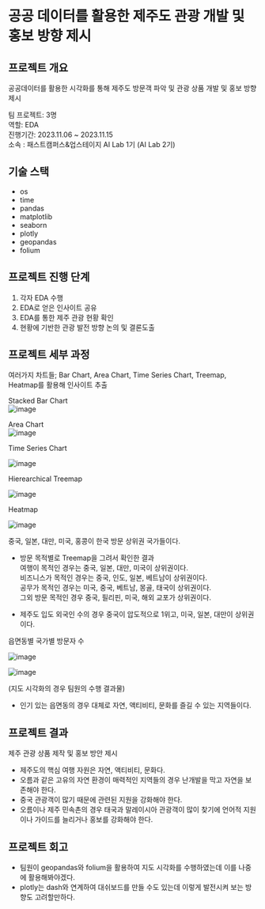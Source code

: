 # 공공 데이터를 활용한 제주도 관광 개발 및 홍보 방향 제시  
## 프로젝트 개요

  공공데이터를 활용한 시각화를 통해 제주도 방문객 파악 및 관광 상품 개발 및 홍보 방향 제시

팀 프로젝트: 3명   
역할: EDA  
진행기간: 2023.11.06 ~ 2023.11.15  
소속 : 패스트캠퍼스&업스테이지 AI Lab 1기 (AI Lab 2기)  


## 기술 스택
+ os
+ time
+ pandas
+ matplotlib
+ seaborn
+ plotly
+ geopandas
+ folium

## 프로젝트 진행 단계  

1. 각자 EDA 수행
2. EDA로 얻은 인사이트 공유
3. EDA를 통한 제주 관광 현황 확인
4. 현황에 기반한 관광 발전 방향 논의 및 결론도출  


## 프로젝트 세부 과정  

여러가지 차트들; Bar Chart, Area Chart, Time Series Chart, Treemap, Heatmap를 활용해 인사이트 추출  

Stacked Bar Chart  
![image](https://github.com/kthnineone/kthnineone/blob/main/images/Monthly_visitor_Count_Stacked_Bar_Chart_matplotlib.png)  



Area Chart  
![image](https://github.com/kthnineone/kthnineone/blob/main/images/Monthly_visitor_Count_Area_Chart_plotly.png)  


Time Series Chart  

![image](https://github.com/kthnineone/kthnineone/blob/main/images/Monthly_visitor_Count_TimeSeries_plotly.png)  


Hierearchical Treemap  

![image](https://github.com/kthnineone/kthnineone/blob/main/images/Monthly_Treemap_and_Nation_Proportion.png)  


Heatmap  

![image](https://github.com/kthnineone/kthnineone/blob/main/images/Monthly_Heatmap_and_Nation_Log_Raw_Count.png) 


중국, 일본, 대만, 미국, 홍콩이 한국 방문 상위권 국가들이다.  

+ 방문 목적별로 Treemap을 그려서 확인한 결과  
  여행이 목적인 경우는 중국, 일본, 대만, 미국이 상위권이다.  
  비즈니스가 목적인 경우는 중국, 인도, 일본, 베트남이 상위권이다.  
  공무가 목적인 경우는 미국, 중국, 베트남, 몽골, 태국이 상위권이다.  
  그외 방문 목적인 경우 중국, 필리핀, 미국, 해외 교포가 상위권이다.  
  
+ 제주도 입도 외국인 수의 경우 중국이 압도적으로 1위고, 미국, 일본, 대만이 상위권이다.  

읍면동별 국가별 방문자 수  

![image](https://github.com/kthnineone/kthnineone/blob/main/images/jeju_dong_visitor_by_nation_treemap.png) 

![image](https://github.com/kthnineone/kthnineone/blob/main/images/jeju_dong_visitor_by_nation.PNG)  

(지도 시각화의 경우 팀원의 수행 결과물)  

+ 인기 있는 읍면동의 경우 대체로 자연, 액티비티, 문화를 즐길 수 있는 지역들이다.  



## 프로젝트 결과  

제주 관광 상품 제작 및 홍보 방안 제시  

+ 제주도의 핵심 여행 자원은 자연, 액티비티, 문화다.  
+ 오름과 같은 고유의 자연 환경이 매력적인 지역들의 경우 난개발을 막고 자연을 보존해야 한다.
+ 중국 관광객이 많기 때문에 관련된 지원을 강화해야 한다.
+ 오름이나 제주 민속촌의 경우 태국과 말레이시아 관광객이 많이 찾기에 언어적 지원이나 가이드를 늘리거나 홍보를 강화해야 한다.  


## 프로젝트 회고  
+ 팀원이 geopandas와 folium을 활용하여 지도 시각화를 수행하였는데 이를 나중에 활용해봐야겠다.
+ plotly는 dash와 연계하여 대쉬보드를 만들 수도 있는데 이렇게 발전시켜 보는 방향도 고려할만하다.  



